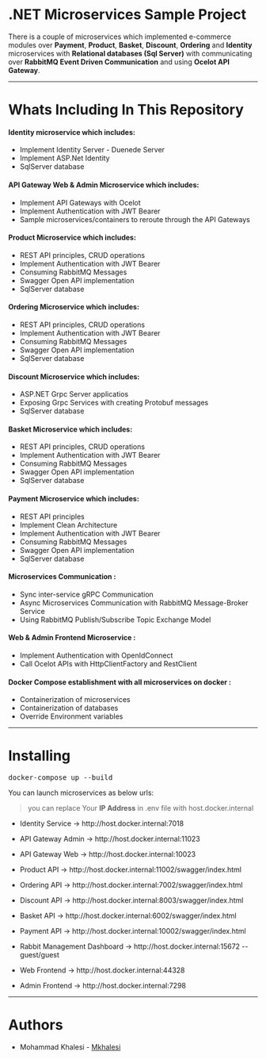 # .NET Microservices Sample Project

There is a couple of microservices which implemented e-commerce modules over <b>Payment</b>, <b>Product</b>, <b>Basket</b>, <b>Discount</b>, <b>Ordering</b> and <b>Identity</b> microservices with <b>Relational databases (Sql Server)</b> with
communicating over <b>RabbitMQ Event Driven Communication</b> and using <b>Ocelot API Gateway</b>.

<hr>

# Whats Including In This Repository

<h4>Identity microservice which includes:</h4>
<ul>
  <li>
    Implement Identity Server - Duenede Server
  </li>
  <li>
    Implement ASP.Net Identity
  </li>
  <li>
    SqlServer database
  </li>
</ul>

<h4>API Gateway Web & Admin Microservice which includes:</h4>
<ul>
  <li>
     Implement API Gateways with Ocelot
  </li>
  <li>
    Implement Authentication with JWT Bearer
  </li>
  <li>
    Sample microservices/containers to reroute through the API Gateways
  </li>
</ul>

<h4>Product Microservice which includes:</h4>
<ul>
  <li>
    REST API principles, CRUD operations
  </li>
  <li>
    Implement Authentication with JWT Bearer
  </li>
  <li>
    Consuming RabbitMQ Messages
  </li>
  <li>
    Swagger Open API implementation
  </li>
  <li>
    SqlServer database
  </li>
</ul>

<h4>Ordering Microservice which includes:</h4>
<ul>
  <li>
    REST API principles, CRUD operations
  </li>
  <li>
    Implement Authentication with JWT Bearer
  </li>
  <li>
    Consuming RabbitMQ Messages
  </li>
  <li>
    Swagger Open API implementation
  </li>
  <li>
    SqlServer database
  </li>
</ul>

<h4>Discount Microservice which includes:</h4>
<ul>
  <li>
    ASP.NET Grpc Server applicatios
  </li>
  <li>
    Exposing Grpc Services with creating Protobuf messages
  </li>
  <li>
    SqlServer database
  </li>
</ul>

<h4>Basket Microservice which includes:</h4>
<ul>
  <li>
    REST API principles, CRUD operations
  </li>
  <li>
    Implement Authentication with JWT Bearer
  </li>
  <li>
    Consuming RabbitMQ Messages
  </li>
  <li>
    Swagger Open API implementation
  </li>
  <li>
    SqlServer database
  </li>
</ul>

<h4>Payment Microservice which includes:</h4>
<ul>
  <li>
    REST API principles
  </li>
    <li>
    Implement Clean Architecture
  </li>
  <li>
    Implement Authentication with JWT Bearer
  </li>
  <li>
    Consuming RabbitMQ Messages
  </li>
  <li>
    Swagger Open API implementation
  </li>
  <li>
    SqlServer database
  </li>
</ul>

<h4>Microservices Communication :</h4>
<ul>
  <Li>
    Sync inter-service gRPC Communication
  </Li>
  <li>
    Async Microservices Communication with RabbitMQ Message-Broker Service
  </li>
  <li>
    Using RabbitMQ Publish/Subscribe Topic Exchange Model
  </li>
</ul>

<h4>Web & Admin Frontend Microservice :</h4>
<ul>
  <li>
    Implement Authentication with OpenIdConnect
  </li>
  <li>
    Call Ocelot APIs with HttpClientFactory and RestClient
  </li>
</ul>

<h4>Docker Compose establishment with all microservices on docker :</h4>
<ul>
  <li>
   Containerization of microservices
  </li>
  <li>
    Containerization of databases
  </li>
  <li>
    Override Environment variables
  </li>
</ul>

<hr>

# Installing

<pre>docker-compose up --build</pre>

<p>
  You can launch microservices as below urls:
  <blockquote>
    you can replace Your <b>IP Address</b> in .env file with host.docker.internal
  </blockquote>
</p>

<ul>
  <li>
    <p>Identity Service -> http://host.docker.internal:7018</p>
  </li>
  <li>
    <p>API Gateway Admin -> http://host.docker.internal:11023</p>
  </li>
  <li>
    <p>API Gateway Web -> http://host.docker.internal:10023</p>
  </li>
  <li>
    <p>Product API -> http://host.docker.internal:11002/swagger/index.html</p>
  </li>
    <li>
    <p>Ordering API -> http://host.docker.internal:7002/swagger/index.html</p>
  </li>
    <li>
    <p>Discount API -> http://host.docker.internal:8003/swagger/index.html</p>
  </li>
  <li>
    <p>Basket API -> http://host.docker.internal:6002/swagger/index.html</p>
  </li>
  <li>
    <p>Payment API -> http://host.docker.internal:10002/swagger/index.html</p>
  </li>
  <li>
    <p>Rabbit Management Dashboard -> http://host.docker.internal:15672 -- guest/guest</p>
  </li>
  <li>
    <p>Web Frontend -> http://host.docker.internal:44328</p>
  </li>
  <li>
    <p>Admin Frontend -> http://host.docker.internal:7298</p>
  </li>
</ul>

<hr>

# Authors
<ul>
  <li>
    Mohammad Khalesi - <a href="https://github.com/mkhalesi">Mkhalesi</a>
  </li>
</ul>
